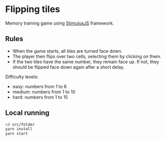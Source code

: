 # Flipping tiles

Memory training game using [StimulusJS](https://stimulus.hotwired.dev/) framework.

## Rules

- When the game starts, all tiles are turned face down.
- The player then flips over two cells, selecting them by clicking on them.
- If the two tiles have the same number, they remain face up. If not, they should be flipped face down again after a short delay.

Difficulty levels:
- easy: numbers from 1 to 6
- medium: numbers from 1 to 10
- hard: numbers from 1 to 15

## Local running

```bash
cd src/folder
yarn install
yarn start
```
